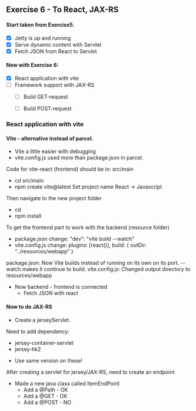 ## Exercise 6 - To React, JAX-RS

#### Start taken from Exercise5.
* [x] Jetty is up and running
* [x] Serve dynamic content with Servlet
* [x] Fetch JSON from React to Servlet

#### New with Exercise 6:
* [x] React application with vite
* [ ] Framework support with JAX-RS
  * [ ] Build GET-request
  * [ ] Build POST-request

  
### React application with vite
#### Vite - alternative instead of parcel.
* Vite a little easier with debugging
* vite.config.js used more than package.json in parcel.

Code for vite-react (frontend) should be in: src/main
- cd src/main
- npm create vite@latest
  Set project name
  React -> Javascript

Then navigate to the new project folder
- cd <project-name>
- npm install

To get the frontend part to work with the backend (resource folder)
- package.json change:
  "dev": "vite build --watch"
- vite.config.js change:
  plugins: [react()],
  build: {
  outDir: "../resources/webapp"
  }

package.json: Now Vite builds instead of running on its own on its port.
--watch makes it continue to build.
vite.config.js: Changed output directory to resources/webapp
* Now backend - frontend is connected
    * Fetch JSON with react


#### Now to do JAX-RS
- Create a jerseyServlet.

Need to add dependency:
- jersey-container-servlet
- jersey-hk2
* Use same version on these!

After creating a servlet for jersey/JAX-RS, need to create an endpoint
- Made a new java class called ItemEndPoint
  - Add a @Path - OK
  - Add a @GET  - OK
  - Add a @POST - NO
















